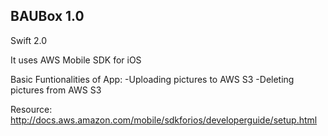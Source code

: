 
BAUBox 1.0 
----------
Swift 2.0

It uses AWS Mobile SDK for iOS

Basic Funtionalities of App:
 -Uploading pictures to AWS S3 
 -Deleting pictures from AWS S3
 
 Resource:
 http://docs.aws.amazon.com/mobile/sdkforios/developerguide/setup.html

